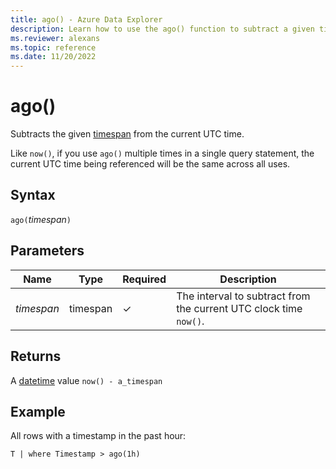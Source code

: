 ```yaml
---
title: ago() - Azure Data Explorer
description: Learn how to use the ago() function to subtract a given timespan from the current UTC clock time.
ms.reviewer: alexans
ms.topic: reference
ms.date: 11/20/2022
---
```

# ago()

Subtracts the given [timespan](scalar-data-types/timespan.md) from the current UTC time.

Like `now()`, if you use `ago()` multiple times in a single query statement, the current UTC time
being referenced will be the same across all uses.

## Syntax

`ago(`*timespan*`)`

## Parameters

| Name | Type | Required | Description |
| -- | -- | -- | -- |
| *timespan* | timespan | &check; | The interval to subtract from the current UTC clock time `now()`. |

## Returns

A [datetime](./scalar-data-types/datetime.md) value `now() - a_timespan`

## Example

All rows with a timestamp in the past hour:

```kusto
T | where Timestamp > ago(1h)
```
